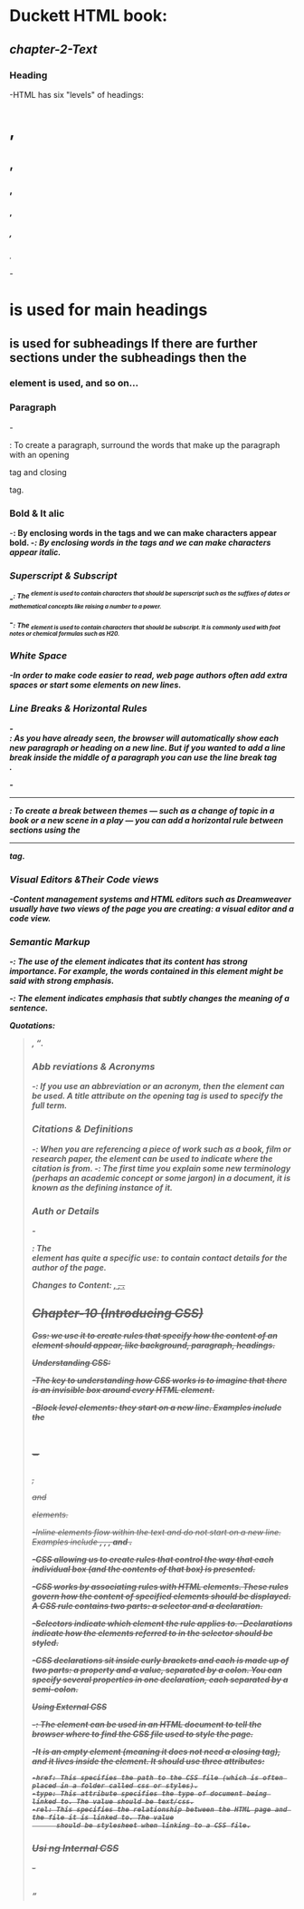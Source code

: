 
# **Duckett HTML book:**

## *chapter-2-Text*

### Heading

-HTML has six "levels" of headings:<h1>, <h2>, <h3>, <h4>, <h5>, <h6>.

-<h1> is used for main headings <h2> is used for subheadings If there are further sections
under the subheadings then the <h3> element is used, and so on...

### Paragraph

-<p>: To create a paragraph, surround the words that make up the
      paragraph with an opening <p> tag and closing </p> tag.

### Bold & It alic

-<b>: By enclosing words in the tags <b> and </b> we can make characters appear bold.
-<i>: By enclosing words in the tags <i> and </i> we can make characters appear italic.

### Superscript & Subscript

-<sup>: The <sup> element is used to contain characters that should be superscript such
        as the suffixes of dates or mathematical concepts like raising a number to a power.

-<sub>: The <sub> element is used to contain characters that should be subscript. It is commonly
        used with foot notes or chemical formulas such as H20.

### White Space
-In order to make code easier to read, web page authors often
 add extra spaces or start some elements on new lines.

### Line Breaks & Horizontal Rules

-<br />: As you have already seen, the browser will automatically show each new paragraph or heading
         on a new line. But if you wanted to add a line break inside the middle of a paragraph you can 
         use the line break tag <br />.

-<hr />: To create a break between themes — such as a change of topic in a book or a new scene
         in a play — you can add a horizontal rule between sections using the <hr /> tag.

### Visual Editors &Their Code views

-Content management systems and HTML editors such as Dreamweaver usually have two views of the page you 
 are creating: a visual editor and a code view.

### Semantic Markup

-<strong>: The use of the <strong> element indicates that its content has strong importance.
           For example, the words contained in this element might be said with strong emphasis.

-<em>: The <em> element indicates emphasis that subtly changes the meaning of a sentence.

Quotations: <blockquote>, <q>.

### Abb reviations & Acronyms

-<abbr>: If you use an abbreviation or an acronym, then the <abbr> element can be used. A title
         attribute on the opening tag is used to specify the full term.

### Citations & Definitions

-<cite>: When you are referencing a piece of work such as a book,
         film or research paper, the <cite> element can be used to indicate where the citation is from.
-<dfn>: The first time you explain some new terminology (perhaps an
        academic concept or some jargon) in a document, it is known as the defining instance of it.

### Auth or Details

-<address>: The <address> element has quite a specific use: to contain contact details for the author of the page.

Changes to Content: <ins>, <del>, <s>.


## **Chapter-10 (Introducing CSS)**

**Css:** we use it to create rules that specify how the content of
an element should appear, like background, paragraph, headings.

Understanding CSS:

-The key to understanding how CSS works is to
imagine that there is an invisible box around
every HTML element.

-Block level elements: they start on a new line. Examples include the <h1>- <h6>, <p> and <div> elements.

-Inline elements flow within the text and do not start on a new line. Examples include <b>, <i>,
<img>, <em> and <span>.

-CSS allowing us to create rules that control the way that each individual box (and the contents
 of that box) is presented.

-CSS works by associating rules with HTML elements. These rules govern how the content of specified 
 elements should be displayed. A CSS rule contains two parts: a selector and a declaration.

 -Selectors indicate which element the rule applies to.
 -Declarations indicate how the elements referred to in the selector should be styled.

-CSS declarations sit inside curly brackets and each is made up of two parts: a property and a value, separated by a colon.
 You can specify several properties in one declaration, each separated by a semi-colon.

Using External CSS

 -<link>: The <link> element can be used in an HTML document to tell the browser where to find the CSS
          file used to style the page.
 
  -It is an empty element (meaning it does not need a closing tag), and it lives inside the <head> element.
   It should use three attributes:
    
    -href: This specifies the path to the CSS file (which is often placed in a folder called css or styles).
    -type: This attribute specifies the type of document being linked to. The value should be text/css.
    -rel: This specifies the relationship between the HTML page and the file it is linked to. The value
          should be stylesheet when linking to a CSS file.

### **Usi ng Internal CSS**

 -<style>: You can also include CSS rules within an HTML page by placing them inside a <style> element,
           which usually sits inside the <head> element of the page.

-When building a site with more than one page, you should use an external CSS style sheet.

-If there are two or more rules that apply to the same element, it is important to understand
 which will take precedence.
 -If you are just creating a single page, you might decide to put the rules in the same file to
 keep everything in one place.




## **Chapter-10 (Color)**

-Color can really bring your pages to life.

### Foreground Color:

 -The color property allowing us to specify the color of text inside an element. You can specify any
  color in CSS in one of three ways:
   
  -rgb values: These express colors in terms of how much red, green and blue are used to make it up. For
               example: rgb(100,100,90).
  -hex codes: These are six-digit codes that represent the amount of red, green and blue in a color,
              preceded by a pound or hash # sign. For example: #ee3e80 .
  -color names: There are 147 predefined color names that are recognized
                by browsers. For example: DarkCyan

Contrast:When picking foreground and background colors, it is important to ensure that there is
         enough contrast for the text to be legible.


CSS 3: Opacity opacity, rgba

 -CSS3 introduces the opacity property which allows you to specify the opacity of an element
  and any of its child elements. The value is a number between 0.0 and 1.0 (so a value of 0.5
  is 50% opacity and 0.15 is 15% opacity).

CSS 3: HSL Colors

 -CSS3 introduces an entirely new and intuitive way to specify colors using hue, saturation,
  and lightness values.


# **Duckett JS book:**

## **Chapter-2- Basic JavaScript Instructions**

-A script is made up of a series of statements. Each
 statement is like a step in a recipe.

-Scripts contain very precise instructions. For example,
 you might specify that a value must be remembered before creating a calculation using that value.

-Variables are used to temporarily store pieces of
 information used in the script.

-Arrays are special types of variables that store more than one piece of related information.

-JavaScript distinguishes between numbers (0-9), strings (text), and Boolean values (true or false).

-Expressions evaluate into a single value.

-Expressions rely on operators to calculate a value.



## **Chapter-4- Decisions and Loops up to the section on switch statements**

-There are situations when we want to run the code at different conditions, such as, if one
 condition applies run a particular code, if another condition applies another code is run.

-There are two components to a decision:
 1-An expression is evaluated, which returns a value.
 2-Acondtional statment says what to do in a given situation.

-**If statement:** if is used to check for a condition whether its true or not. Condition could be any expression
               that returns true or false. When condition satisfies then statements following if statement are executed.

-if(condition)
{
    statement1
    statement2
    ...
}

-if(condition)
    statement

-if(condition)
{
    statements
}
else
{
    statements
}

-if(condition)
{
    statements
}
else if(condition)
{
    statements
}
else
{
    statements
}

-**A note on comparison operators**

- === and !== — test if one value is identical to, or not identical to, another.
- < and > — test if one value is less than or greater than another.
- <= and >= — test if one value is less than or equal to, or greater than or equal to, another.

-Logical operators: AND, OR and NOT

- && — AND; allows you to chain together two or more expressions so that all of
 them have to individually evaluate to true for the whole expression to return true.
 
- || — OR; allows you to chain together two or more expressions so that one or more of 
them have to individually evaluate to true for the whole expression to return true.
